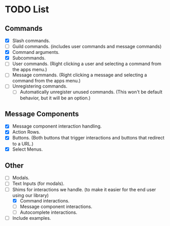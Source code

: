 # TODO List

## Commands

- [x] Slash commands.
- [ ] Guild commands. (includes user commands and message commands)
- [x] Command arguments.
- [x] Subcommands.
- [ ] User commands. (Right clicking a user and selecting a command from the apps menu.)
- [ ] Message commands. (Right clicking a message and selecting a command from the apps menu.)
- [ ] Unregistering commands.
  - [ ] Automatically unregister unused commands. (This won't be default behavior, but it will be an option.)

## Message Components

- [x] Message component interaction handling.
- [x] Action Rows.
- [x] Buttons. (Both buttons that trigger interactions and buttons that redirect to a URL.)
- [x] Select Menus.

## Other

- [ ] Modals.
- [ ] Text Inputs (for modals).
- [ ] Shims for interactions we handle. (to make it easier for the end user using our library)
  - [x] Command interactions.
  - [ ] Message component interactions.
  - [ ] Autocomplete interactions.
- [ ] Include examples.
